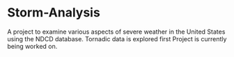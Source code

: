 # Storm-Analysis
A project to examine various aspects of severe weather in the United States using the NDCD database. 
Tornadic data is explored first
Project is currently being worked on.
